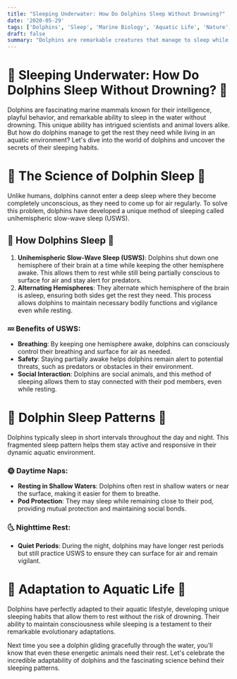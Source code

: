 ```yaml
---
title: "Sleeping Underwater: How Do Dolphins Sleep Without Drowning?"
date: '2020-05-29'
tags: ['Dolphins', 'Sleep', 'Marine Biology', 'Aquatic Life', 'Nature','Questions']
draft: false
summary: "Dolphins are remarkable creatures that manage to sleep while living in the water. In this blog post, we explore the unique sleeping patterns of dolphins and how they avoid drowning while resting."
---
```


# 🐬 Sleeping Underwater: How Do Dolphins Sleep Without Drowning? 🐬

Dolphins are fascinating marine mammals known for their intelligence, playful behavior, and remarkable ability to sleep in the water without drowning. This unique ability has intrigued scientists and animal lovers alike. But how do dolphins manage to get the rest they need while living in an aquatic environment? Let's dive into the world of dolphins and uncover the secrets of their sleeping habits.

# 🔬 The Science of Dolphin Sleep 🔬

Unlike humans, dolphins cannot enter a deep sleep where they become completely unconscious, as they need to come up for air regularly. To solve this problem, dolphins have developed a unique method of sleeping called unihemispheric slow-wave sleep (USWS).

## 🧠 How Dolphins Sleep 🧠

1. **Unihemispheric Slow-Wave Sleep (USWS)**: Dolphins shut down one hemisphere of their brain at a time while keeping the other hemisphere awake. This allows them to rest while still being partially conscious to surface for air and stay alert for predators.
2. **Alternating Hemispheres**: They alternate which hemisphere of the brain is asleep, ensuring both sides get the rest they need. This process allows dolphins to maintain necessary bodily functions and vigilance even while resting.

### 💤 Benefits of USWS:
- **Breathing**: By keeping one hemisphere awake, dolphins can consciously control their breathing and surface for air as needed.
- **Safety**: Staying partially awake helps dolphins remain alert to potential threats, such as predators or obstacles in their environment.
- **Social Interaction**: Dolphins are social animals, and this method of sleeping allows them to stay connected with their pod members, even while resting.

# 🌊 Dolphin Sleep Patterns 🌊

Dolphins typically sleep in short intervals throughout the day and night. This fragmented sleep pattern helps them stay active and responsive in their dynamic aquatic environment.

### 🌞 Daytime Naps:
- **Resting in Shallow Waters**: Dolphins often rest in shallow waters or near the surface, making it easier for them to breathe.
- **Pod Protection**: They may sleep while remaining close to their pod, providing mutual protection and maintaining social bonds.

### 🌜 Nighttime Rest:
- **Quiet Periods**: During the night, dolphins may have longer rest periods but still practice USWS to ensure they can surface for air and remain vigilant.

# 🌟 Adaptation to Aquatic Life 🌟

Dolphins have perfectly adapted to their aquatic lifestyle, developing unique sleeping habits that allow them to rest without the risk of drowning. Their ability to maintain consciousness while sleeping is a testament to their remarkable evolutionary adaptations.

Next time you see a dolphin gliding gracefully through the water, you'll know that even these energetic animals need their rest. Let's celebrate the incredible adaptability of dolphins and the fascinating science behind their sleeping patterns.

